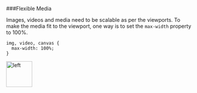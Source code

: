 ###Flexible Media
<p>Images, videos and media need to be scalable as per the viewports.
To make the media fit to the viewport, one way is to set the <code>max-width</code>
property to 100%.</p>

<pre><code>img, video, canvas {
  max-width: 100%;
}
</code></pre>

[<img align="left" alt="left" src="https://cloud.githubusercontent.com/assets/14101008/11165526/091b197c-8acf-11e5-8ac1-3a1e5042ed78.png" width="70" height="70"></img>](https://github.com/vaishnaviviswanathan/CSCI_5828_RESPONSIVE-WEB-DESIGN/blob/master/Breakpoints.md)


